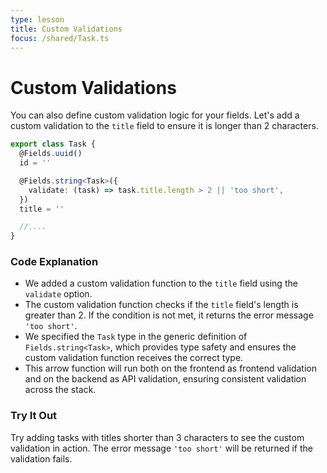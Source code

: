 ```yaml
---
type: lesson
title: Custom Validations
focus: /shared/Task.ts
---
```


# Custom Validations

You can also define custom validation logic for your fields. Let's add a custom validation to the `title` field to ensure it is longer than 2 characters.

```ts title="shared/Task.ts" add={5-7}
export class Task {
  @Fields.uuid()
  id = ''

  @Fields.string<Task>({
    validate: (task) => task.title.length > 2 || 'too short',
  })
  title = ''

  //....
}
```

### Code Explanation

- We added a custom validation function to the `title` field using the `validate` option.
- The custom validation function checks if the `title` field's length is greater than 2. If the condition is not met, it returns the error message `'too short'`.
- We specified the `Task` type in the generic definition of `Fields.string<Task>`, which provides type safety and ensures the custom validation function receives the correct type.
- This arrow function will run both on the frontend as frontend validation and on the backend as API validation, ensuring consistent validation across the stack.

### Try It Out

Try adding tasks with titles shorter than 3 characters to see the custom validation in action. The error message `'too short'` will be returned if the validation fails.
